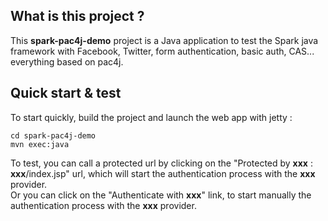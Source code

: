 ## What is this project ?

This **spark-pac4j-demo** project is a Java application to test the Spark java framework with Facebook, Twitter, form authentication, basic auth, CAS... everything based on pac4j.

## Quick start & test

To start quickly, build the project and launch the web app with jetty :

    cd spark-pac4j-demo
    mvn exec:java

To test, you can call a protected url by clicking on the "Protected by **xxx** : **xxx**/index.jsp" url, which will start the authentication process with the **xxx** provider.  
Or you can click on the "Authenticate with **xxx**" link, to start manually the authentication process with the **xxx** provider.
